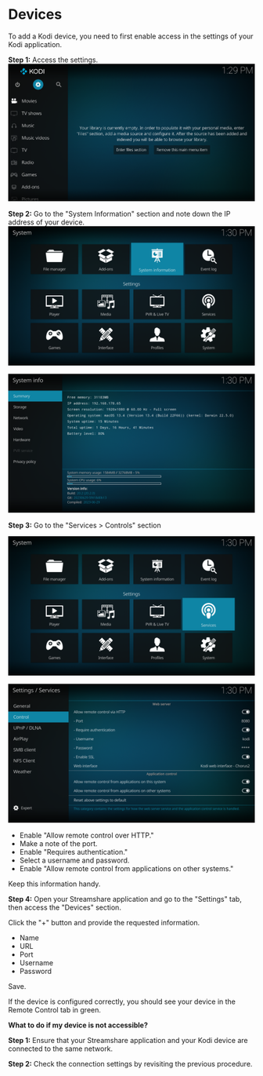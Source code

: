 # Devices

To add a Kodi device, you need to first enable access in the settings of your Kodi application.

**Step 1:** Access the settings.
![Alt text](image.png)

**Step 2:** Go to the "System Information" section and note down the IP address of your device.
![Alt text](image-1.png)

![Alt text](image-2.png)

**Step 3:** Go to the "Services > Controls" section 

![Alt text](image-3.png)

![Alt text](image-4.png)

- Enable "Allow remote control over HTTP."
- Make a note of the port.
- Enable "Requires authentication."
- Select a username and password.
- Enable "Allow remote control from applications on other systems."

Keep this information handy.


**Step 4:** Open your Streamshare application and go to the "Settings" tab, then access the "Devices" section.

Click the "+" button and provide the requested information.

- Name
- URL
- Port
- Username
- Password

Save.

If the device is configured correctly, you should see your device in the Remote Control tab in green.

**What to do if my device is not accessible?**

**Step 1:** Ensure that your Streamshare application and your Kodi device are connected to the same network.

**Step 2:** Check the connection settings by revisiting the previous procedure.
